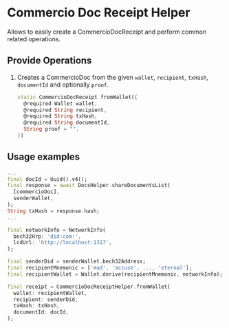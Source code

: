 # Commercio Doc Receipt Helper

Allows to easily create a CommercioDocReceipt and perform common related operations.

## Provide Operations

1. Creates a CommercioDoc from the given `wallet`, `recipient`, `txHash`, `documentId` and optionally `proof`.

    ```dart
    static CommercioDocReceipt fromWallet({
      @required Wallet wallet,
      @required String recipient,
      @required String txHash,
      @required String documentId,
      String proof = "",
    })
    ```

## Usage examples

```dart
...
final docId = Uuid().v4();
final response = await DocsHelper.shareDocumentsList(
  [commercioDoc],
  senderWallet,
);
String txHash = response.hash;
...

final networkInfo = NetworkInfo(
  bech32Hrp: 'did:com:',
  lcdUrl: 'http://localhost:1317',
);

final senderDid = senderWallet.bech32Address;
final recipientMnemonic = ['mad', 'accuse', ..., 'eternal'];
final recipientWallet = Wallet.derive(recipientMnemonic, networkInfo);

final receipt = CommercioDocReceiptHelper.fromWallet(
  wallet: recipientWallet,
  recipient: senderDid,
  txHash: txHash,
  documentId: docId,
);
```
